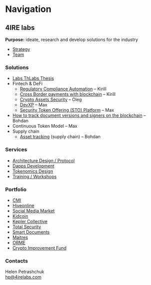# Navigation

## **4IRE labs**

**Purpose:** ideate, research and develop solutions for the industry

* [Strategy](about/strategy/)
* [Team](about/team/)

### **Solutions**

* [Labs Th](solutions/defi-materials.md)[Labs Thesis](https://wiki.4irelabs.com/docs/~/edit/drafts/-LZ9cNZoIpjecdEx3N3k/solutions/defi-materials)
* Fintech & DeFi
  * [Regulatory Compliance Automation](solutions/complaince-scoring.md) – Kirill
  * [Cross Border payments with blockchain](solutions/enabling-fast-transparent-and-compliant-cross-border-payments-with-the-blockchain.md) – Kirill
  * [Crypto Assets Security](solutions/asset-security.md) – Oleg
  * [DevXP](solutions/developer-community-devxp.md) – Max
  * [Security Token Offering \(STO\) Platform](solutions/sto-platform.md) – Max
* [How to track document versions and signers on the blockchain](solutions/how-to-track-document-versions-and-signers-on-the-blockchain.md) – Bohdan
* Continuous Token Model – Max
* Supply chain
  * [Asset tracking](solutions/asset-tracking.md) \(supply chain\) – Bohdan

### **Services**

* [Architecture Design / Protocol](services/architecture-design-protocol.md)
* [Dapps Development](services/dapps-wallets-development.md)
* [Tokenomics Design](services/tokenomics-design.md)
* [Training / Workshops](services/training-workshops.md)

### Portfolio

* [CMI](case-studies/cmi.md)
* [Hiveonline](case-studies/hiveonline.md)
* [Social Media Market](case-studies/social.-media-market.md)
* [Kidcoin](case-studies/kidcoin.md)
* [Kepler Collective](case-studies/kepler-collective.md)
* [Total Security](case-studies/total-security.md)
* [Smart Documents](case-studies/smart-documents.md)
* [Maitres](case-studies/maitres.md)
* [ORME](case-studies/orme.md)
* [Crypto Improvement Fund](case-studies/crypto-improvement-fund.md)

### Contacts

Helen Petrashchuk  
[hp@4irelabs.com](mailto:hp@4irelabs.com)

